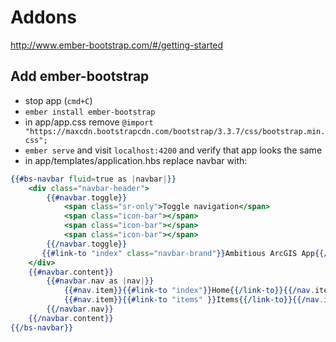 # Addons

http://www.ember-bootstrap.com/#/getting-started

## Add ember-bootstrap
- stop app (`cmd+C`)
- `ember install ember-bootstrap`
- in app/app.css remove `@import "https://maxcdn.bootstrapcdn.com/bootstrap/3.3.7/css/bootstrap.min.css";`
- `ember serve` and visit `localhost:4200` and verify that app looks the same
- in app/templates/application.hbs replace navbar with:

```hbs
{{#bs-navbar fluid=true as |navbar|}}
    <div class="navbar-header">
        {{#navbar.toggle}}
            <span class="sr-only">Toggle navigation</span>
            <span class="icon-bar"></span>
            <span class="icon-bar"></span>
            <span class="icon-bar"></span>
        {{/navbar.toggle}}
       {{#link-to "index" class="navbar-brand"}}Ambitious ArcGIS App{{/link-to}}
    </div>
    {{#navbar.content}}
        {{#navbar.nav as |nav|}}
            {{#nav.item}}{{#link-to "index"}}Home{{/link-to}}{{/nav.item}}
            {{#nav.item}}{{#link-to "items" }}Items{{/link-to}}{{/nav.item}}
        {{/navbar.nav}}
    {{/navbar.content}}
{{/bs-navbar}}
```
